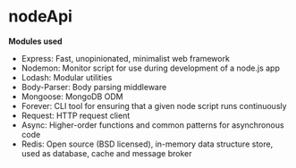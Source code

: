# nodeApi
**Modules used**
- Express: Fast, unopinionated, minimalist web framework
- Nodemon: Monitor script for use during development of a node.js app
- Lodash: Modular utilities
- Body-Parser: Body parsing middleware
- Mongoose: MongoDB ODM
- Forever: CLI tool for ensuring that a given node script runs continuously
- Request: HTTP request client
- Async: Higher-order functions and common patterns for asynchronous code
- Redis: Open source (BSD licensed), in-memory data structure store, used as database, cache and message broker
